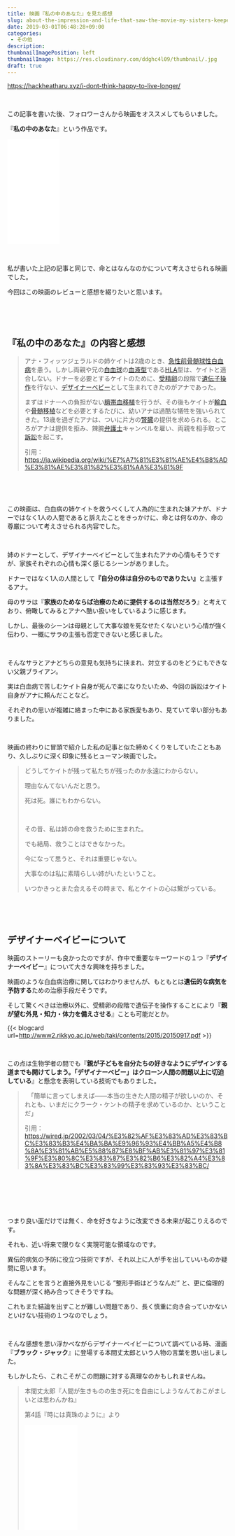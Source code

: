 ```yaml
---
title: 映画『私の中のあなた』を見た感想
slug: about-the-impression-and-life-that-saw-the-movie-my-sisters-keeper
date: 2019-03-01T06:48:28+09:00
categories: 
 - その他
description: 
thumbnailImagePosition: left
thumbnailImage: https://res.cloudinary.com/ddghc4l09/thumbnail/.jpg
draft: true
---
```


<!--more-->

https://hackheatharu.xyz/i-dont-think-happy-to-live-longer/

&nbsp;

この記事を書いた後、フォロワーさんから映画をオススメしてもらいました。

『<strong>私の中のあなた</strong>』という作品です。

<iframe style="width: 120px; height: 240px;" src="//rcm-fe.amazon-adsystem.com/e/cm?lt1=_blank&amp;bc1=000000&amp;IS2=1&amp;bg1=FFFFFF&amp;fc1=000000&amp;lc1=0000FF&amp;t=25haruhiro03-22&amp;language=ja_JP&amp;o=9&amp;p=8&amp;l=as4&amp;m=amazon&amp;f=ifr&amp;ref=as_ss_li_til&amp;asins=B00GCH7S9G&amp;linkId=5b936a06cd6a68ceefe8cdedea9db75c" frameborder="0" marginwidth="0" marginheight="0" scrolling="no"></iframe>

&nbsp;

私が書いた上記の記事と同じで、命とはなんなのかについて考えさせられる映画でした。

今回はこの映画のレビューと感想を綴りたいと思います。

&nbsp;

&nbsp;
<h2>『私の中のあなた』の内容と感想</h2>
<blockquote>アナ・フィッツジェラルドの姉ケイトは2歳のとき、<a title="急性骨髄性白血病" href="https://ja.wikipedia.org/wiki/%E6%80%A5%E6%80%A7%E9%AA%A8%E9%AB%84%E6%80%A7%E7%99%BD%E8%A1%80%E7%97%85#FAB%E5%88%86%E9%A1%9E">急性前骨髄球性白血病</a>を患う。しかし両親や兄の<a title="白血球" href="https://ja.wikipedia.org/wiki/%E7%99%BD%E8%A1%80%E7%90%83">白血球</a>の<a title="血液型" href="https://ja.wikipedia.org/wiki/%E8%A1%80%E6%B6%B2%E5%9E%8B">血液型</a>である<a title="ヒト白血球型抗原" href="https://ja.wikipedia.org/wiki/%E3%83%92%E3%83%88%E7%99%BD%E8%A1%80%E7%90%83%E5%9E%8B%E6%8A%97%E5%8E%9F">HLA</a>型は、ケイトと適合しない。ドナーを必要とするケイトのために、<a title="受精卵" href="https://ja.wikipedia.org/wiki/%E5%8F%97%E7%B2%BE%E5%8D%B5">受精卵</a>の段階で<a class="mw-redirect" title="遺伝子操作" href="https://ja.wikipedia.org/wiki/%E9%81%BA%E4%BC%9D%E5%AD%90%E6%93%8D%E4%BD%9C">遺伝子操作</a>を行ない、<a title="デザイナーベビー" href="https://ja.wikipedia.org/wiki/%E3%83%87%E3%82%B6%E3%82%A4%E3%83%8A%E3%83%BC%E3%83%99%E3%83%93%E3%83%BC">デザイナーベビー</a>として生まれてきたのがアナであった。

まずはドナーへの負担がない<a title="臍帯血" href="https://ja.wikipedia.org/wiki/%E8%87%8D%E5%B8%AF%E8%A1%80">臍帯血</a><a title="移植 (医療)" href="https://ja.wikipedia.org/wiki/%E7%A7%BB%E6%A4%8D_(%E5%8C%BB%E7%99%82)">移植</a>を行うが、その後もケイトが<a title="輸血" href="https://ja.wikipedia.org/wiki/%E8%BC%B8%E8%A1%80">輸血</a>や<a title="骨髄移植" href="https://ja.wikipedia.org/wiki/%E9%AA%A8%E9%AB%84%E7%A7%BB%E6%A4%8D">骨髄移植</a>などを必要とするたびに、幼いアナは過酷な犠牲を強いられてきた。13歳を過ぎたアナは、ついに片方の<a title="腎臓" href="https://ja.wikipedia.org/wiki/%E8%85%8E%E8%87%93">腎臓</a>の提供を求められる。ところがアナは提供を拒み、辣腕<a title="弁護士" href="https://ja.wikipedia.org/wiki/%E5%BC%81%E8%AD%B7%E5%A3%AB">弁護士</a>キャンベルを雇い、両親を相手取って<a title="訴訟" href="https://ja.wikipedia.org/wiki/%E8%A8%B4%E8%A8%9F">訴訟</a>を起こす。

引用：<a href="https://ja.wikipedia.org/wiki/%E7%A7%81%E3%81%AE%E4%B8%AD%E3%81%AE%E3%81%82%E3%81%AA%E3%81%9F">https://ja.wikipedia.org/wiki/%E7%A7%81%E3%81%AE%E4%B8%AD%E3%81%AE%E3%81%82%E3%81%AA%E3%81%9F</a></blockquote>
&nbsp;

&nbsp;

この映画は、白血病の姉ケイトを救うべくして人為的に生まれた妹アナが、ドナーではなく1人の人間であると訴えたことをきっかけに、命とは何なのか、命の尊厳について考えさせられる内容でした。

&nbsp;

姉のドナーとして、デザイナーベイビーとして生まれたアナの心情もそうですが、家族それぞれの心情も深く感じるシーンがありました。

ドナーではなく1人の人間として<strong>『</strong><strong>自分の体は自分のものでありたい』</strong>と主張するアナ。

母のサラは『<strong>家族のためならば治療のために提供するのは当然だろう</strong>』と考えており、俯瞰してみるとアナへ酷い扱いをしているように感じます。

しかし、最後のシーンは母親として大事な娘を死なせたくないという心情が強く伝わり、一概にサラの主張も否定できないと感じました。

&nbsp;

そんなサラとアナどちらの意見も気持ちに挟まれ、対立するのをどうにもできない父親ブライアン。

実は白血病で苦しむケイト自身が死んで楽になりたいため、今回の訴訟はケイト自身がアナに頼んだことなど。

それぞれの思いが複雑に絡まった中にある家族愛もあり、見ていて辛い部分もありました。

&nbsp;

映画の終わりに冒頭で紹介した私の記事と似た締めくくりをしていたこともあり、久しぶりに深く印象に残るヒューマン映画でした。
<blockquote>どうしてケイトが残って私たちが残ったのか永遠にわからない。

理由なんてないんだと思う。

死は死。誰にもわからない。

&nbsp;

その昔、私は姉の命を救うために生まれた。

でも結局、救うことはできなかった。

今になって思うと、それは重要じゃない。

大事なのは私に素晴らしい姉がいたということ。

いつかきっとまた会えるその時まで、私とケイトの心は繋がっている。</blockquote>
&nbsp;

&nbsp;
<h2>デザイナーベイビーについて</h2>
映画のストーリーも良かったのですが、作中で重要なキーワードの１つ『<strong>デザイナーベイビー</strong>』について大きな興味を持ちました。

映画のような白血病治療に関してはわかりませんが、もともとは<strong>遺伝的な病気を予防する</strong>ための治療手段だそうです。

そして驚くべきは治療以外に、受精卵の段階で遺伝子を操作することにより『<strong>親が望む外見・知力・体力を備えさせる</strong>』ことも可能だとか。

{{< blogcard url=http://www2.rikkyo.ac.jp/web/taki/contents/2015/20150917.pdf >}}
&nbsp;

&nbsp;

この点は生物学者の間でも『<strong>親が子どもを自分たちの好きなようにデザインする道までも開けてしまう。「デザイナーベビー」はクローン人間の問題以上に切迫している</strong>』と懸念を表明している技術でもありました。
<blockquote>　「簡単に言ってしまえば――本当の生きた人間の精子が欲しいのか、それとも、いまだにクラーク・ケントの精子を求めているのか、ということだ」

引用：<a href="https://wired.jp/2002/03/04/%E3%82%AF%E3%83%AD%E3%83%BC%E3%83%B3%E4%BA%BA%E9%96%93%E4%BB%A5%E4%B8%8A%E3%81%AB%E5%88%87%E8%BF%AB%E3%81%97%E3%81%9F%E3%80%8C%E3%83%87%E3%82%B6%E3%82%A4%E3%83%8A%E3%83%BC%E3%83%99%E3%83%93%E3%83%BC/">https://wired.jp/2002/03/04/%E3%82%AF%E3%83%AD%E3%83%BC%E3%83%B3%E4%BA%BA%E9%96%93%E4%BB%A5%E4%B8%8A%E3%81%AB%E5%88%87%E8%BF%AB%E3%81%97%E3%81%9F%E3%80%8C%E3%83%87%E3%82%B6%E3%82%A4%E3%83%8A%E3%83%BC%E3%83%99%E3%83%93%E3%83%BC/</a></blockquote>
&nbsp;

&nbsp;

&nbsp;

つまり良い面だけでは無く、命を好きなように改変できる未来が起こりえるのです。

それも、近い将来で限りなく実現可能な領域なのです。

異伝的病気の予防に役立つ技術ですが、それ以上に人が手を出していいものか疑問に思います。

そんなことを言うと直接外見をいじる ”整形手術はどうなんだ” と、更に倫理的な問題が深く絡み合ってきそうですね。

これもまた結論を出すことが難しい問題であり、長く慎重に向き合っていかないといけない技術の１つなのでしょう。

&nbsp;

そんな感想を思い浮かべながらデザイナーベイビーについて調べている時、漫画『<strong>ブラック・ジャック</strong>』に登場する本間丈太郎という人物の言葉を思い出しました。

もしかしたら、これこそがこの問題に対する真理なのかもしれませんね。
<blockquote>本間丈太郎『人間が生きものの生き死にを自由にしようなんておこがましいとは思わんかね』

第4話『時には真珠のように』より

<iframe style="width: 120px; height: 240px;" src="//rcm-fe.amazon-adsystem.com/e/cm?lt1=_blank&amp;bc1=000000&amp;IS2=1&amp;bg1=FFFFFF&amp;fc1=000000&amp;lc1=0000FF&amp;t=25haruhiro03-22&amp;language=ja_JP&amp;o=9&amp;p=8&amp;l=as4&amp;m=amazon&amp;f=ifr&amp;ref=as_ss_li_til&amp;asins=B00XPFVDWG&amp;linkId=aae6b8f68cd5d676c5e799b8934ec43f" frameborder="0" marginwidth="0" marginheight="0" scrolling="no"></iframe></blockquote>
